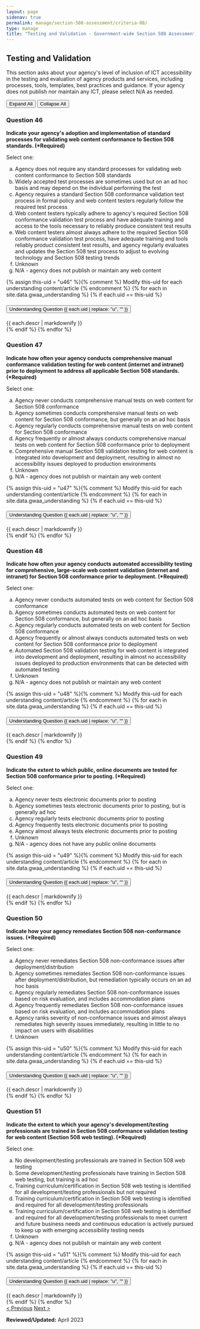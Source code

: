 ```yaml
---
layout: page
sidenav: true
permalink: manage/section-508-assessment/criteria-08/
type: manage
title: "Testing and Validation - Government-wide Section 508 Assessment Criteria"
---
```


<H2 id="testing-and-validation">Testing and Validation</H2>
<p>This section asks about your agency's level of inclusion of ICT accessibility in the testing and evaluation of agency products and services, including processes, tools, templates, best practices and guidance. If your agency does not publish nor maintain any ICT, please select N/A as needed.  </p>

<!-- Expand/Collapse All "Understanding" Content -->
<div class="margin-y-3 margin-x-1">
    <button id="expand-all" class="usa-button">Expand All</button>
    <button id="collapse-all" class="usa-button">Collapse All</button>
</div>

<div class="usa-card-group">
<!-- begin insert criteria -->

<!-- Q:046-->
<div class="usa-card tablet:grid-col-12">
    <div class="usa-card__container border-top">
        <div class="usa-card__header">
            <h3 class="usa-card__heading"> Question 46 </h3>
        </div>
        <div class="usa-card__body">
            <p><strong> Indicate your agency's adoption and implementation of standard processes for validating web
                    content conformance to Section 508 standards. (*Required) </strong></p>
            <p> Select one: </p>
            <p>
            <ol type="a">
                <li>Agency does not require any standard processes for validating web content conformance to Section 508
                    standards</li>
                <li>Widely accepted test processes are sometimes used but on an ad hoc basis and may depend on the
                    individual performing the test</li>
                <li>Agency requires a standard Section 508 conformance validation test process in formal policy and web
                    content testers regularly follow the required test process</li>
                <li>Web content testers typically adhere to agency's required Section 508 conformance validation test
                    process and have adequate training and access to the tools necessary to reliably produce consistent
                    test results</li>
                <li>Web content testers almost always adhere to the required Section 508 conformance validation test
                    process, have adequate training and tools reliably product consistent test results, and agency
                    regularly evaluates and updates the Section 508 test process to adjust to evolving technology and
                    Section 508 testing trends</li>
                <li>Unknown</li>
                <li>N/A - agency does not publish or maintain any web content</li>
            </ol>
            </p>
        </div>
        {% assign this-uid = "u46" %}{% comment %} Modify this-uid for each understanding content/article {% endcomment %}
        {% for each in site.data.gwaa_understanding %}
            {% if each.uid == this-uid %}
            <!-- Understanding -->
            <div class="border-top-05 border-primary margin-top-1">
                <div class="usa-accordion">
                    <h4 class="usa-accordion__heading">
                        <button
                        type="button"
                        class="usa-accordion__button understand_button padding-left-3"
                        aria-expanded="false"
                        aria-controls="{{ each.uid }}"
                        >
                        Understanding Question {{ each.uid | replace: "u", "" }}
                        </button>
                    </h4>
                    <div id="{{ each.uid }}" class="usa-accordion__content understand_content usa-prose padding-x-3 padding-y-0 bg-primary-lighter text-primary-darker border-top-05 border-primary">
                        <div class="margin-x-auto margin-y-0">
                            {{ each.descr | markdownify }}
                        </div>
                    </div>
                </div>
            </div>
            {% endif %}
        {% endfor %}
    </div>
</div>
<!-- Q:047-->
<div class="usa-card tablet:grid-col-12">
    <div class="usa-card__container border-top">
        <div class="usa-card__header">
            <h3 class="usa-card__heading"> Question 47 </h3>
        </div>
        <div class="usa-card__body">
            <p><strong> Indicate how often your agency conducts comprehensive manual conformance validation testing for
                    web content (internet and intranet) prior to deployment to address all applicable Section 508
                    standards. (*Required) </strong></p>
            <p> Select one: </p>
            <p>
            <ol type="a">
                <li>Agency never conducts comprehensive manual tests on web content for Section 508 conformance</li>
                <li>Agency sometimes conducts comprehensive manual tests on web content for Section 508 conformance, but
                    generally on an ad hoc basis</li>
                <li>Agency regularly conducts comprehensive manual tests on web content for Section 508 conformance</li>
                <li>Agency frequently or almost always conducts comprehensive manual tests on web content for Section
                    508 conformance prior to deployment</li>
                <li>Comprehensive manual Section 508 validation testing for web content is integrated into development
                    and deployment, resulting in almost no accessibility issues deployed to production environments</li>
                <li>Unknown</li>
                <li>N/A - agency does not publish or maintain any web content</li>
            </ol>
            </p>
        </div>
        {% assign this-uid = "u47" %}{% comment %} Modify this-uid for each understanding content/article {% endcomment %}
        {% for each in site.data.gwaa_understanding %}
            {% if each.uid == this-uid %}
            <!-- Understanding -->
            <div class="border-top-05 border-primary margin-top-1">
                <div class="usa-accordion">
                    <h4 class="usa-accordion__heading">
                        <button
                        type="button"
                        class="usa-accordion__button understand_button padding-left-3"
                        aria-expanded="false"
                        aria-controls="{{ each.uid }}"
                        >
                        Understanding Question {{ each.uid | replace: "u", "" }}
                        </button>
                    </h4>
                    <div id="{{ each.uid }}" class="usa-accordion__content understand_content usa-prose padding-x-3 padding-y-0 bg-primary-lighter text-primary-darker border-top-05 border-primary">
                        <div class="margin-x-auto margin-y-0">
                            {{ each.descr | markdownify }}
                        </div>
                    </div>
                </div>
            </div>
            {% endif %}
        {% endfor %}
    </div>
</div>
<!-- Q:048-->
<div class="usa-card tablet:grid-col-12">
    <div class="usa-card__container border-top">
        <div class="usa-card__header">
            <h3 class="usa-card__heading"> Question 48 </h3>
        </div>
        <div class="usa-card__body">
            <p><strong> Indicate how often your agency conducts automated accessibility testing for comprehensive,
                    large-scale web content validation (internet and intranet) for Section 508 conformance prior to
                    deployment. (*Required) </strong></p>
            <p> Select one: </p>
            <p>
            <ol type="a">
                <li>Agency never conducts automated tests on web content for Section 508 conformance</li>
                <li>Agency sometimes conducts automated tests on web content for Section 508 conformance, but generally
                    on an ad hoc basis</li>
                <li>Agency regularly conducts automated tests on web content for Section 508 conformance</li>
                <li>Agency frequently or almost always conducts automated tests on web content for Section 508
                    conformance prior to deployment</li>
                <li>Automated Section 508 validation testing for web content is integrated into development and
                    deployment, resulting in almost no accessibility issues deployed to production environments that can
                    be detected with automated testing</li>
                <li>Unknown</li>
                <li>N/A - agency does not publish or maintain any web content</li>
            </ol>
            </p>
        </div>
        {% assign this-uid = "u48" %}{% comment %} Modify this-uid for each understanding content/article {% endcomment %}
        {% for each in site.data.gwaa_understanding %}
            {% if each.uid == this-uid %}
            <!-- Understanding -->
            <div class="border-top-05 border-primary margin-top-1">
                <div class="usa-accordion">
                    <h4 class="usa-accordion__heading">
                        <button
                        type="button"
                        class="usa-accordion__button understand_button padding-left-3"
                        aria-expanded="false"
                        aria-controls="{{ each.uid }}"
                        >
                        Understanding Question {{ each.uid | replace: "u", "" }}
                        </button>
                    </h4>
                    <div id="{{ each.uid }}" class="usa-accordion__content understand_content usa-prose padding-x-3 padding-y-0 bg-primary-lighter text-primary-darker border-top-05 border-primary">
                        <div class="margin-x-auto margin-y-0">
                            {{ each.descr | markdownify }}
                        </div>
                    </div>
                </div>
            </div>
            {% endif %}
        {% endfor %}
    </div>
</div>
<!-- Q:049-->
<div class="usa-card tablet:grid-col-12">
    <div class="usa-card__container border-top">
        <div class="usa-card__header">
            <h3 class="usa-card__heading"> Question 49 </h3>
        </div>
        <div class="usa-card__body">
            <p><strong> Indicate the extent to which public, online documents are tested for Section 508 conformance
                    prior to posting. (*Required) </strong></p>
            <p> Select one: </p>
            <p>
            <ol type="a">
                <li>Agency never tests electronic documents prior to posting</li>
                <li>Agency sometimes tests electronic documents prior to posting, but is generally ad hoc</li>
                <li>Agency regularly tests electronic documents prior to posting</li>
                <li>Agency frequently tests electronic documents prior to posting</li>
                <li>Agency almost always tests electronic documents prior to posting</li>
                <li>Unknown</li>
                <li>N/A - agency does not have any public online documents</li>
            </ol>
            </p>
        </div>
        {% assign this-uid = "u49" %}{% comment %} Modify this-uid for each understanding content/article {% endcomment %}
        {% for each in site.data.gwaa_understanding %}
            {% if each.uid == this-uid %}
            <!-- Understanding -->
            <div class="border-top-05 border-primary margin-top-1">
                <div class="usa-accordion">
                    <h4 class="usa-accordion__heading">
                        <button
                        type="button"
                        class="usa-accordion__button understand_button padding-left-3"
                        aria-expanded="false"
                        aria-controls="{{ each.uid }}"
                        >
                        Understanding Question {{ each.uid | replace: "u", "" }}
                        </button>
                    </h4>
                    <div id="{{ each.uid }}" class="usa-accordion__content understand_content usa-prose padding-x-3 padding-y-0 bg-primary-lighter text-primary-darker border-top-05 border-primary">
                        <div class="margin-x-auto margin-y-0">
                            {{ each.descr | markdownify }}
                        </div>
                    </div>
                </div>
            </div>
            {% endif %}
        {% endfor %}
    </div>
</div>
<!-- Q:050-->
<div class="usa-card tablet:grid-col-12">
    <div class="usa-card__container border-top">
        <div class="usa-card__header">
            <h3 class="usa-card__heading"> Question 50 </h3>
        </div>
        <div class="usa-card__body">
            <p><strong> Indicate how your agency remediates Section 508 non-conformance issues. (*Required) </strong>
            </p>
            <p> Select one: </p>
            <p>
            <ol type="a">
                <li>Agency never remediates Section 508 non-conformance issues after deployment/distribution</li>
                <li>Agency sometimes remediates Section 508 non-conformance issues after deployment/distribution, but
                    remediation typically occurs on an ad hoc basis</li>
                <li>Agency regularly remediates Section 508 non-conformance issues based on risk evaluation, and
                    includes accommodation plans</li>
                <li>Agency frequently remediates Section 508 non-conformance issues based on risk evaluation, and
                    includes accommodation plans</li>
                <li>Agency ranks severity of non-conformance issues and almost always remediates high severity issues
                    immediately, resulting in little to no impact on users with disabilities</li>
                <li>Unknown</li>
            </ol>
            </p>
        </div>
        {% assign this-uid = "u50" %}{% comment %} Modify this-uid for each understanding content/article {% endcomment %}
        {% for each in site.data.gwaa_understanding %}
            {% if each.uid == this-uid %}
            <!-- Understanding -->
            <div class="border-top-05 border-primary margin-top-1">
                <div class="usa-accordion">
                    <h4 class="usa-accordion__heading">
                        <button
                        type="button"
                        class="usa-accordion__button understand_button padding-left-3"
                        aria-expanded="false"
                        aria-controls="{{ each.uid }}"
                        >
                        Understanding Question {{ each.uid | replace: "u", "" }}
                        </button>
                    </h4>
                    <div id="{{ each.uid }}" class="usa-accordion__content understand_content usa-prose padding-x-3 padding-y-0 bg-primary-lighter text-primary-darker border-top-05 border-primary">
                        <div class="margin-x-auto margin-y-0">
                            {{ each.descr | markdownify }}
                        </div>
                    </div>
                </div>
            </div>
            {% endif %}
        {% endfor %}
    </div>
</div>
<!-- Q:051-->
<div class="usa-card tablet:grid-col-12">
    <div class="usa-card__container border-top">
        <div class="usa-card__header">
            <h3 class="usa-card__heading"> Question 51 </h3>
        </div>
        <div class="usa-card__body">
            <p><strong> Indicate the extent to which your agency's development/testing professionals are trained in
                    Section 508 conformance validation testing for web content (Section 508 web testing). (*Required)
                </strong></p>
            <p> Select one: </p>
            <p>
            <ol type="a">
                <li>No development/testing professionals are trained in Section 508 web testing</li>
                <li>Some development/testing professionals have training in Section 508 web testing, but training is ad
                    hoc</li>
                <li>Training curriculum/certification in Section 508 web testing is identified for all
                    development/testing professionals but not required</li>
                <li>Training curriculum/certification in Section 508 web testing is identified and required for all
                    development/testing professionals</li>
                <li>Training curriculum/certification in Section 508 web testing is identified and required for all
                    development/testing professionals to meet current and future business needs and continuous education
                    is actively pursued to keep up with emerging accessibility testing needs</li>
                <li>Unknown</li>
                <li>N/A - agency does not publish or maintain any web content</li>
            </ol>
            </p>
        </div>
        {% assign this-uid = "u51" %}{% comment %} Modify this-uid for each understanding content/article {% endcomment %}
        {% for each in site.data.gwaa_understanding %}
            {% if each.uid == this-uid %}
            <!-- Understanding -->
            <div class="border-top-05 border-primary margin-top-1">
                <div class="usa-accordion">
                    <h4 class="usa-accordion__heading">
                        <button
                        type="button"
                        class="usa-accordion__button understand_button padding-left-3"
                        aria-expanded="false"
                        aria-controls="{{ each.uid }}"
                        >
                        Understanding Question {{ each.uid | replace: "u", "" }}
                        </button>
                    </h4>
                    <div id="{{ each.uid }}" class="usa-accordion__content understand_content usa-prose padding-x-3 padding-y-0 bg-primary-lighter text-primary-darker border-top-05 border-primary">
                        <div class="margin-x-auto margin-y-0">
                            {{ each.descr | markdownify }}
                        </div>
                    </div>
                </div>
            </div>
            {% endif %}
        {% endfor %}
    </div>
</div>

<!-- end insert criteria -->
</div>

<div id="prev-next-section">
    <a class="prev-page" title="Go to previous page" href="{{site.baseurl}}/manage/section-508-assessment/criteria-07/"> < Previous</a>
    <a class="prev-page" title="Go to next page" href="{{site.baseurl}}/manage/section-508-assessment/criteria-09/"> Next > </a>
</div>

**Reviewed/Updated:** April 2023

<!-- Expand/Collapse All Understanding Content script -->
<script>
    $("#expand-all").on("click", function (){
        $(".understand_button").attr("aria-expanded", "true");
        $(".understand_content").removeAttr("hidden");
    });
    $("#collapse-all").on("click", function (){
        $(".understand_button").attr("aria-expanded", "false");
        $(".understand_content").attr("hidden","");
    });
</script>

<!-- Unhide hash/anchor from external url -->
<script>
    $(function(){
        var u_hash = window.location.hash;
        $(u_hash).removeAttr("hidden");
    });
</script>